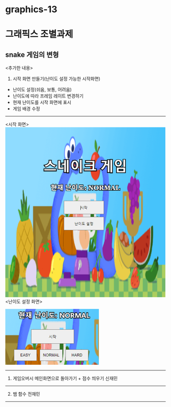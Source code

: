 # graphics-13

그래픽스 조별과제
==========================
snake 게임의 변형
--------------------------
<추가한 내용>
1. 시작 화면 만들기(난이도 설정 가능한 시작화면)
  + 난이도 설정(쉬움, 보통, 어려움)
  + 난이도에 따라 프레임 레이트 변경하기
  + 현재 난이도를 시작 화면에 표시
  + 게임 배경 수정
* * *
<시작 화면>     
![Alt text](https://github.com/rex6928/code/blob/main/menu.PNG)
<난이도 설정 화면>  

![Alt text](https://github.com/rex6928/code/blob/main/difficult%20menu.PNG)
* * *

1. 게임오버시 메인화면으로 돌아가기 + 점수 띄우기
   신재민
* * *
2. 뱀 함수 
  전재민
* * *
